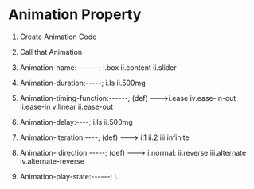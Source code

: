 # Animation Property
1. Create Animation Code
2. Call that Animation

1. Animation-name:-------;
          i.box
          ii.content
          ii.slider
2. Animation-duration:-----;
          i.Is
          ii.500mg
3. Animation-timing-function:------;
 (def) --->i.ease        iv.ease-in-out
           ii.ease-in     v.linear
           ii.ease-out
4. Animation-delay:----;
            i.Is
            ii.500mg
5. Animation-iteration:----;
(def) --->  i.1
            ii.2
            iii.infinite
6. Animation- direction:-----;
   (def) ---> i.normal:
              ii.reverse
              iii.alternate
              iv.alternate-reverse
7. Animation-play-state:------;
            i.
